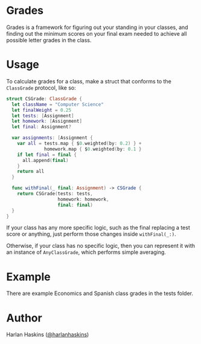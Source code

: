 # Grades

Grades is a framework for figuring out your standing in your classes, and
finding out the minimum scores on your final exam needed to achieve all
possible letter grades in the class.

# Usage

To calculate grades for a class, make a struct that conforms to the
`ClassGrade` protocol, like so:

```swift
struct CSGrade: ClassGrade {
  let className = "Computer Science"
  let finalWeight = 0.25
  let tests: [Assignment]
  let homework: [Assignment]
  let final: Assignment?

  var assignments: [Assignment {
    var all = tests.map { $0.weighted(by: 0.2) } +
              homework.map { $0.weighted(by: 0.1 }
    if let final = final {
      all.append(final)
    }
    return all
  }

  func withFinal(_ final: Assignment) -> CSGrade {
    return CSGrade(tests: tests,
                   homework: homework,
                   final: final)
  }
}
```

If your class has any more specific logic, such as the final replacing
a test score or anything, just perform those changes inside `withFinal(_:)`.

Otherwise, if your class has no specific logic, then you can represent it
with an instance of `AnyClassGrade`, which performs simple averaging.

# Example

There are example Economics and Spanish class grades in the tests folder.

# Author

Harlan Haskins ([@harlanhaskins](https://github.com/harlanhaskins))
